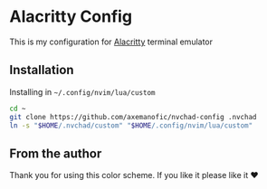 # Alacritty Config

This is my configuration for [Alacritty](https://github.com/alacritty/alacritty)
terminal emulator

## Installation

Installing in `~/.config/nvim/lua/custom`

```bash
cd ~
git clone https://github.com/axemanofic/nvchad-config .nvchad
ln -s "$HOME/.nvchad/custom" "$HOME/.config/nvim/lua/custom"
```


## From the author

Thank you for using this color scheme. If you like it please like it :heart:
